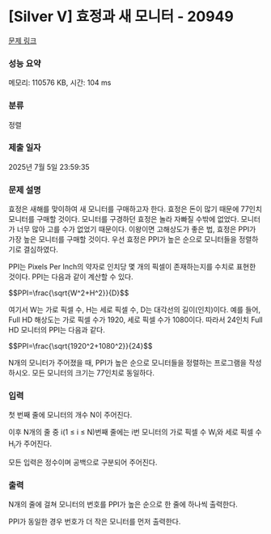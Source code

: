 # [Silver V] 효정과 새 모니터 - 20949 

[문제 링크](https://www.acmicpc.net/problem/20949) 

### 성능 요약

메모리: 110576 KB, 시간: 104 ms

### 분류

정렬

### 제출 일자

2025년 7월 5일 23:59:35

### 문제 설명

<p>효정은 새해를 맞이하여 새 모니터를 구매하고자 한다. 효정은 돈이 많기 때문에 77인치 모니터를 구매할 것이다. 모니터를 구경하던 효정은 놀라 자빠질 수밖에 없었다. 모니터가 너무 많아 고를 수가 없었기 때문이다. 이왕이면 고해상도가 좋은 법, 효정은 PPI가 가장 높은 모니터를 구매할 것이다. 우선 효정은 PPI가 높은 순으로 모니터들을 정렬하기로 결심하였다.</p>

<p>PPI는 Pixels Per Inch의 약자로 인치당 몇 개의 픽셀이 존재하는지를 수치로 표현한 것이다. PPI는 다음과 같이 계산할 수 있다.</p>

<p>$$PPI=\frac{\sqrt{W^2+H^2}}{D}$$</p>

<p>여기서 W는 가로 픽셀 수, H는 세로 픽셀 수, D는 대각선의 길이(인치)이다. 예를 들어, Full HD 해상도는 가로 픽셀 수가 1920, 세로 픽셀 수가 1080이다. 따라서 24인치 Full HD 모니터의 PPI는 다음과 같다.</p>

<p>$$PPI=\frac{\sqrt{1920^2+1080^2}}{24}$$</p>

<p>N개의 모니터가 주어졌을 때, PPI가 높은 순으로 모니터들을 정렬하는 프로그램을 작성하시오. 모든 모니터의 크기는 77인치로 동일하다.</p>

### 입력 

 <p>첫 번째 줄에 모니터의 개수 N이 주어진다.</p>

<p>이후 N개의 줄 중 i(1 ≤ i ≤ N)번째 줄에는 i번 모니터의 가로 픽셀 수 W<sub>i</sub>와 세로 픽셀 수 H<sub>i</sub>가 주어진다.</p>

<p>모든 입력은 정수이며 공백으로 구분되어 주어진다.</p>

### 출력 

 <p>N개의 줄에 걸쳐 모니터의 번호를 PPI가 높은 순으로 한 줄에 하나씩 출력한다.</p>

<p>PPI가 동일한 경우 번호가 더 작은 모니터를 먼저 출력한다.</p>

